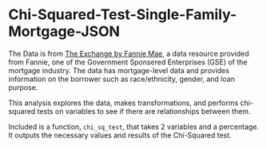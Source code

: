# Chi-Squared-Test-Single-Family-Mortgage-JSON


The Data is from [The Exchange by Fannie Mae](https://theexchange.fanniemae.com), a data resource provided from Fannie, one of the Government Sponsered Enterprises (GSE) of the mortgage industry. The data has mortgage-level data and provides information on the borrower such as race/ethnicity, gender, and loan purpose. 

This analysis explores the data, makes transformations, and performs chi-squared tests on variables to see if there are relationships between them. 

Included is a function, `chi_sq_test`, that takes 2 variables and a percentage. It outputs the necessary values and results of the Chi-Squared test. 
